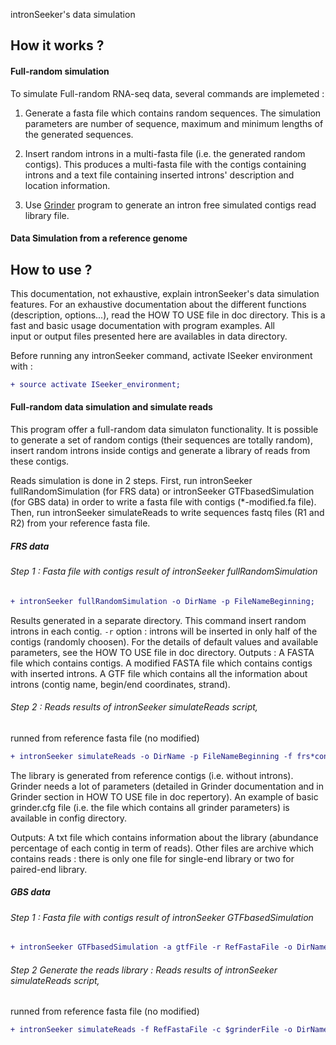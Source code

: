 intronSeeker's data simulation 


How it works ?
--------------

#### Full-random simulation 

To simulate Full-random RNA-seq data, several commands are implemeted :

1. Generate a fasta file which contains random sequences. The simulation parameters are number of sequence,
maximum and minimum lengths of the generated sequences.

2. Insert random introns in a multi-fasta file (i.e. the generated random contigs). 
This produces a multi-fasta file with the contigs containing introns and a text 
file containing inserted introns' description and location information.

3. Use [Grinder](https://sourceforge.net/projects/biogrinder/) program to 
generate an intron free simulated contigs read library file.

#### Data Simulation from a reference genome


How to use ? 
------------

This documentation, not exhaustive, explain intronSeeker's data simulation features. 
For an exhaustive documentation about the different functions 
(description, options...), read the HOW TO USE file in doc directory. 
This is a fast and basic usage documentation with program examples. All  
input or output files presented here are availables in data directory. 

Before running any intronSeeker command, activate ISeeker environment with :

```diff
+ source activate ISeeker_environment;
```

#### Full-random data simulation and simulate reads

This program offer a full-random data simulaton functionality. It is possible to 
generate a set of random contigs (their sequences are totally random), insert random introns inside contigs
and generate a library of reads from these contigs. 

Reads simulation is done in 2 steps. First, run intronSeeker fullRandomSimulation (for FRS data) 
or intronSeeker GTFbasedSimulation (for GBS data) in order to write a fasta file with contigs (*-modified.fa file). 
Then, run intronSeeker simulateReads to write sequences fastq files (R1 and R2) from your reference fasta file.

##### FRS data

###### Step 1 : Fasta file with contigs result of intronSeeker fullRandomSimulation

```diff
+ intronSeeker fullRandomSimulation -o DirName -p FileNameBeginning;
```


Results generated in a separate directory.
This command insert random introns in each contig. 
`-r` option : introns will be inserted in only 
half of the contigs (randomly choosen). 
For the details of default values and available parameters, 
see the HOW TO USE file in doc directory.
Outputs : 
A FASTA file which contains contigs.
A modified FASTA file which contains contigs with inserted introns.
A GTF file which contains all the information about introns 
(contig name, begin/end coordinates, strand).


###### Step 2  : Reads results of intronSeeker simulateReads script, 
runned from reference fasta file (no modified) 

```diff
+ intronSeeker simulateReads -o DirName -p FileNameBeginning -f frs*contigs.fa -c grinderFile; 
```

The library is generated from reference contigs (i.e. without introns). Grinder 
needs a lot of parameters (detailed in Grinder documentation and in Grinder section
in HOW TO USE file in doc repertory). An example of basic grinder.cfg file (i.e. the file 
which contains all grinder parameters) is available in config directory.

Outputs:
A txt file which contains information about the library (abundance percentage of each contig 
in term of reads).
Other files are archive which contains reads : there is only 
one file for single-end library or two for paired-end library.


##### GBS data

###### Step 1 : Fasta file with contigs result of intronSeeker GTFbasedSimulation

 ```diff
 + intronSeeker GTFbasedSimulation -a gtfFile -r RefFastaFile -o DirName -p FileNameBeginning;
 ``` 
 
###### Step 2 Generate the reads library : Reads results of intronSeeker simulateReads script, 
runned from reference fasta file (no modified)

 ```diff
 + intronSeeker simulateReads -f RefFastaFile -c $grinderFile -o DirName -p FileNameBeginning;
 ``` 



